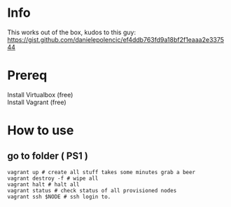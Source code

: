 # Info  
This works out of the box, kudos to this guy: https://gist.github.com/danielepolencic/ef4ddb763fd9a18bf2f1eaaa2e337544  

# Prereq  
Install Virtualbox (free)  
Install Vagrant (free)  

# How to use  
## go to folder ( PS1 )  

```
vagrant up # create all stuff takes some minutes grab a beer
vagrant destroy -f # wipe all
vagrant halt # halt all
vagrant status # check status of all provisioned nodes
vagrant ssh $NODE # ssh login to.
```